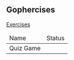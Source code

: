 ## Gophercises

[Exercises](https://courses.calhoun.io/courses)
<table>
    <thead>
    <tr>
        <td>Name</td>
        <td>Status</td>
    </tr>
    </thead>
    <tbody>
        <tr>
            <td>Quiz Game</td>
            <td></td>
        </tr>
    </tbody>
</table>

